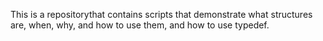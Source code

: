 This is a repositorythat contains scripts that demonstrate what structures are, when, why, and how to use them, and how to use typedef.

